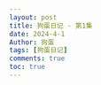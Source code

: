 ```yaml
---
layout: post
title: 狗蛋日记 - 第1集
date: 2024-4-1
Author: 狗蛋
tags: [狗蛋日记]
comments: true
toc: true
---
```

